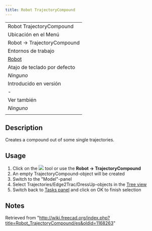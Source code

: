 ```yaml
---
title: Robot TrajectoryCompound
---
```

|  |
| --- |
| Robot TrajectoryCompound |
| Ubicación en el Menú |
| Robot → TrajectoryCompound |
| Entornos de trabajo |
| [Robot](/Robot_Workbench/es "Robot Workbench/es") |
| Atajo de teclado por defecto |
| *Ninguno* |
| Introducido en versión |
| - |
| Ver también |
| *Ninguno* |
|  |

## Description

Creates a compound out of some single trajectories.

## Usage

1. Click on the ![](/images/Robot_TrajectoryCompound.svg) tool or use the **Robot → TrajectoryCompound**
2. An empty TrajectoryCompound-object will be created
3. Switch to the "Model"-panel
4. Select Trajectories/Edge2Trac/DressUp-objects in the [Tree view](/Tree_view "Tree view")
5. Switch back to [Tasks panel](/Task_panel "Task panel") and click on OK to finish selection

## Notes

Retrieved from "<http://wiki.freecad.org/index.php?title=Robot_TrajectoryCompound/es&oldid=1168263>"